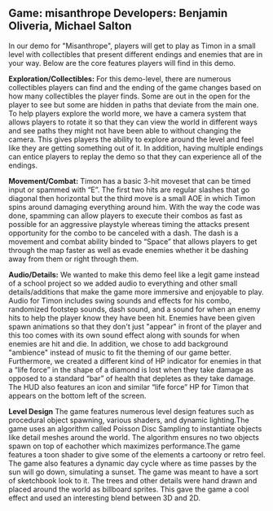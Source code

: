 Game: misanthrope
Developers: Benjamin Oliveria, Michael Salton
----------------

In our demo for "Misanthrope", players will get to play as Timon in a small level with collectibles that present different endings and enemies that are in your way. Below are the core features players will find in this demo.

**Exploration/Collectibles:**
For this demo-level, there are numerous collectibles players can find and the ending of the game changes based on how many collectibles the player finds. Some are out in the open for the player to see but some are hidden in paths that deviate from the main one. To help players explore the world more, we have a camera system that allows players to rotate it so that they can view the world in different ways and see paths they might not have been able to without changing the camera. This gives players the ability to explore around the level and feel like they are getting something out of it. In addition, having multiple endings can entice players to replay the demo so that they can experience all of the endings.

**Movement/Combat:**
Timon has a basic 3-hit moveset that can be timed input or spammed with “E”. The first two hits are regular slashes that go diagonal then horizontal but the third move is a small AOE in which Timon spins around damaging everything around him. With the way the code was done, spamming can allow players to execute their combos as fast as possible for an aggressive playstyle whereas timing the attacks present opportunity for the combo to be canceled with a dash. The dash is a movement and combat ability binded to “Space” that allows players to get through the map faster as well as evade enemies whether it be dashing away from them or right through them. 

**Audio/Details:**
We wanted to make this demo feel like a legit game instead of a school project so we added audio to everything and other small details/additions that make the game more immersive and enjoyable to play. Audio for Timon includes swing sounds and effects for his combo, randomized footstep sounds, dash sound, and a sound for when an enemy hits to help the player know they have been hit. Enemies have been given spawn animations so that they don't just "appear" in front of the player and this too comes with its own sound effect along with sounds for when enemies are hit and die. In addition, we chose to add background "ambience" instead of music to fit the theming of our game better. Furthermore, we created a different kind of HP indicator for enemies in that a “life force” in the shape of a diamond is lost when they take damage as opposed to a standard “bar” of health that depletes as they take damage. The HUD also features an icon and similar “life force” HP for Timon that appears on the bottom left of the screen.

**Level Design**
The game features numerous level design features such as procedural object spawning, various shaders, and dynamic lighting.The game uses an algorithm called Poisson Disc Sampling to instantiate objects like detail meshes around the world. The algorithm ensures no two objects spawn on top of eachother which maximizes performance.The game features a toon shader to give some of the elements a cartoony or retro feel. The game also features a dynamic day cycle where as time passes by the sun will go down, simulating a sunset. The game was meant to have a sort of sketchbook look to it. The trees and other details were hand drawn and placed around the world as billboard sprites. This gave the game a cool effect and used an interesting blend between 3D and 2D.
